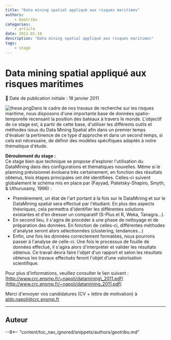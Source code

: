 ```yaml
---
title: "Data mining spatial appliqué aux risques maritimes"
authors:
    - Geotribu
categories:
    - article
date: 2011-01-18
description: "Data mining spatial appliqué aux risques maritimes"
tags:
    - stage
---
```


# Data mining spatial appliqué aux risques maritimes

:calendar: Date de publication initiale : 18 janvier 2011

![these.png](https://cdn.geotribu.fr/img/logos-icones/divers/these.png)Dans le cadre de nos travaux de recherche sur les risques maritime, nous disposons d'une importante base de données spatio-temporelle recensant la position des bateaux à travers le monde. L'objectif de ce stage est, à partir de cette base, d'utiliser les différents outils et méthodes issus du Data Mining Spatial afin dans un premier temps d'évaluer la pertinence de ce type d'approche et dans un second temps, si cela est nécessaire, de définir des modèles spécifiques adaptés à notre thématique d'étude.

**Déroulement du stage :**  
Ce stage bien que technique se propose d'explorer l'utilisation du DataMining dans des configurations et thématiques nouvelles. Même si le planning prévisionnel évoluera très certainement, en fonction des résultats obtenus, trois étapes principales ont été identifiées. Celles-ci suivent globalement le schéma mis en place par (Fayyad, Piatetsky-Shapiro, Smyth, & Uthurusamy, 1996)⁠ :⁠

* Premièrement, un état de l'art portant à la fois sur le DataMining et sur le DataMining spatial sera effectué par l'étudiant. En plus des aspects théoriques, cela permettra d'identifier les différentes solutions existantes et d'en dresser un comparatif (S-Plus et R, Weka, Tanagra...).
* En second lieu, il s'agira de procéder à une phase de nettoyage et de préparation des données. En fonction de celles-ci, différentes méthodes d'analyse seront alors sélectionnées (clustering, tendances...)
* Enfin, une fois les données correctement formatées, nous pourrons passer à l'analyse de celle-ci. Une fois le processus de fouille de données effectué, il s'agira alors d'interpréter et valider les résultats obtenus.
Ce travail devra faire l'objet d'un rapport et selon les résultats obtenus les travaux effectués feront l'objet d'une valorisation scientifique.

Pour plus d'informations, veuillez consulter le lien suivant : [http://www.crc.ensmp.fr/~napoli/datamining\_2011.pdf](http://www.crc.ensmp.fr/~napoli/datamining_2011.pdf)

Merci d'envoyer vos candidatures (CV + lettre de motivation) à [aldo.napoli@crc.ensmp.fr](mailto:aldo.napoli@crc.ensmp.fr)

----

## Auteur

--8<-- "content/toc_nav_ignored/snippets/authors/geotribu.md"
